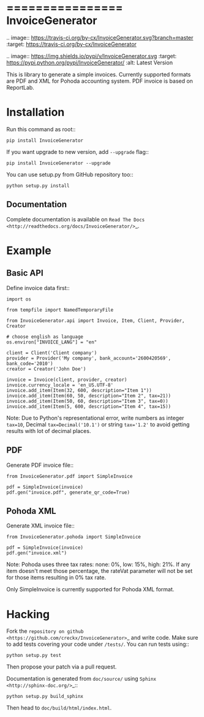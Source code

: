 ================
InvoiceGenerator
================
.. image:: https://travis-ci.org/by-cx/InvoiceGenerator.svg?branch=master
    :target: https://travis-ci.org/by-cx/InvoiceGenerator
    
.. image:: https://img.shields.io/pypi/v/InvoiceGenerator.svg
  :target: https://pypi.python.org/pypi/InvoiceGenerator/
  :alt: Latest Version

This is library to generate a simple invoices.
Currently supported formats are PDF and XML for Pohoda accounting system.
PDF invoice is based on ReportLab.

Installation
============

Run this command as root::

	pip install InvoiceGenerator

If you want upgrade to new version, add ``--upgrade`` flag::

	pip install InvoiceGenerator --upgrade

You can use setup.py from GitHub repository too::

	python setup.py install


Documentation
-------------

Complete documentation is available on
`Read The Docs <http://readthedocs.org/docs/InvoiceGenerator/>`_.


Example
=======

Basic API
---------

Define invoice data first::

	import os

	from tempfile import NamedTemporaryFile

	from InvoiceGenerator.api import Invoice, Item, Client, Provider, Creator

	# choose english as language
	os.environ["INVOICE_LANG"] = "en"

	client = Client('Client company')
	provider = Provider('My company', bank_account='2600420569', bank_code='2010')
	creator = Creator('John Doe')

	invoice = Invoice(client, provider, creator)
	invoice.currency_locale = 'en_US.UTF-8'
	invoice.add_item(Item(32, 600, description="Item 1"))
	invoice.add_item(Item(60, 50, description="Item 2", tax=21))
	invoice.add_item(Item(50, 60, description="Item 3", tax=0))
	invoice.add_item(Item(5, 600, description="Item 4", tax=15))

Note: Due to Python's representational error, write numbers as integer ``tax=10``,
Decimal ``tax=Decimal('10.1')`` or string ``tax='1.2'`` to avoid getting results with
lot of decimal places.

PDF
---

Generate PDF invoice file::

	from InvoiceGenerator.pdf import SimpleInvoice

	pdf = SimpleInvoice(invoice)
	pdf.gen("invoice.pdf", generate_qr_code=True)


Pohoda XML
----------

Generate XML invoice file::

	from InvoiceGenerator.pohoda import SimpleInvoice

	pdf = SimpleInvoice(invoice)
	pdf.gen("invoice.xml")

Note: Pohoda uses three tax rates: none: 0%, low: 15%, high: 21%.
If any item doesn't meet those percentage, the rateVat parameter will
not be set for those items resulting in 0% tax rate.

Only SimpleInvoice is currently supported for Pohoda XML format.


Hacking
=======

Fork the `repository on github <https://github.com/creckx/InvoiceGenerator>`_ and
write code. Make sure to add tests covering your code under `/tests/`. You can
run tests using::

    python setup.py test

Then propose your patch via a pull request.

Documentation is generated from `doc/source/` using `Sphinx
<http://sphinx-doc.org/>`_::

    python setup.py build_sphinx

Then head to `doc/build/html/index.html`.
